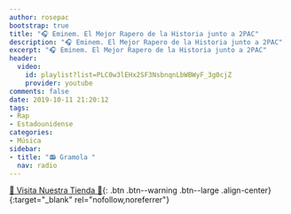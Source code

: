 ```yaml
---
author: rosepac
bootstrap: true
title: "🎧 Eminem. El Mejor Rapero de la Historia junto a 2PAC"
description: "🎧 Eminem. El Mejor Rapero de la Historia junto a 2PAC"
excerpt: "🎧 Eminem. El Mejor Rapero de la Historia junto a 2PAC"
header:
  video:
    id: playlist?list=PLC0w3lEHx2SF3NsbnqnLbWBWyF_3g0cjZ
    provider: youtube
comments: false
date: 2019-10-11 21:20:12
tags:
- Rap
- Estadounidense
categories:
- Música
sidebar:
- title: "📻 Gramola "
  nav: radio
---
```


[🎁 Visita Nuestra Tienda 🎁](https://www.amazon.es/shop/cibercursos){: .btn .btn--warning .btn--large .align-center}{:target="_blank" rel="nofollow,noreferrer"}